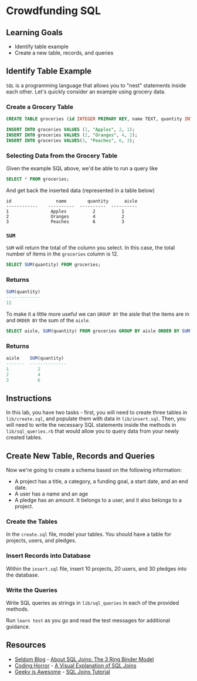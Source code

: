# Crowdfunding SQL

## Learning Goals

* Identify table example  
* Create a new table, records, and queries

## Identify Table Example

`SQL` is a programming language that allows you to "nest" statements inside each
other. Let's quickly consider an example using grocery data.

### Create a Grocery Table

```sql
CREATE TABLE groceries (id INTEGER PRIMARY KEY, name TEXT, quantity INTEGER, aisle INTEGER);

INSERT INTO groceries VALUES (1, "Apples", 2, 1);
INSERT INTO groceries VALUES (2, "Oranges", 4, 2);
INSERT INTO groceries VALUES(3, "Peaches", 6, 3);
```

### Selecting Data from the Grocery Table

Given the example SQL above, we'd be able to run a query like

```sql
SELECT * FROM groceries;
```

And get back the inserted data (represented in a table below)

```text
id                 name        quantity      aisle
------------    ----------  ----------  ----------  
1                Apples          2          1
2                Oranges         4          2
3                Peaches         6          3
```

### `SUM`

`SUM` will return the total of the column you select. In this case, the total
number of items in the `groceries` column is 12.

```sql
SELECT SUM(quantity) FROM groceries;
```

### Returns

```sql
SUM(quantity)
-------------
12
```

To make it a little more useful we can `GROUP BY` the aisle that the items are
in and `ORDER BY` the sum of the `aisle`.

```sql
SELECT aisle, SUM(quantity) FROM groceries GROUP BY aisle ORDER BY SUM(quantity);
```

### Returns

```sql
aisle    SUM(quantity)
-------  --------------
1           2
2           4
3           6
```

## Instructions

In this lab, you have two tasks - first, you will need to create three tables in
`lib/create.sql`, and populate them with data in `lib/insert.sql`. Then, you
will need to write the necessary SQL statements inside the methods in
`lib/sql_queries.rb` that would allow you to query data from your newly created
tables.

## Create New Table, Records and Queries

Now we're going to create a schema based on the following information:

* A project has a title, a category, a funding goal, a start date, and an end date.
* A user has a name and an age
* A pledge has an amount. It belongs to a user, and it also belongs to a project.

### Create the Tables

In the `create.sql` file, model your tables. You should have a table for
projects, users, and pledges.

### Insert Records into Database

Within the `insert.sql` file, insert 10 projects, 20 users, and 30 pledges into the database.

### Write the Queries

Write SQL queries as strings in `lib/sql_queries` in each of the provided methods.

Run `learn test` as you go and read the test messages for additional guidance.

## Resources

* [Seldom Blog](http://blog.seldomatt.com/) - [About SQL Joins: The 3 Ring Binder Model](http://blog.seldomatt.com/blog/2012/10/17/about-sql-joins-the-3-ring-binder-model/)
* [Coding Horror](http://blog.codinghorror.com/) - [A Visual Explanation of SQL Joins](http://blog.codinghorror.com/a-visual-explanation-of-sql-joins/)
* [Geeky is Awesome](http://geekyisawesome.blogspot.com/) - [SQL Joins Tutorial](http://geekyisawesome.blogspot.com/2011/03/sql-joins-tutorial.html)


